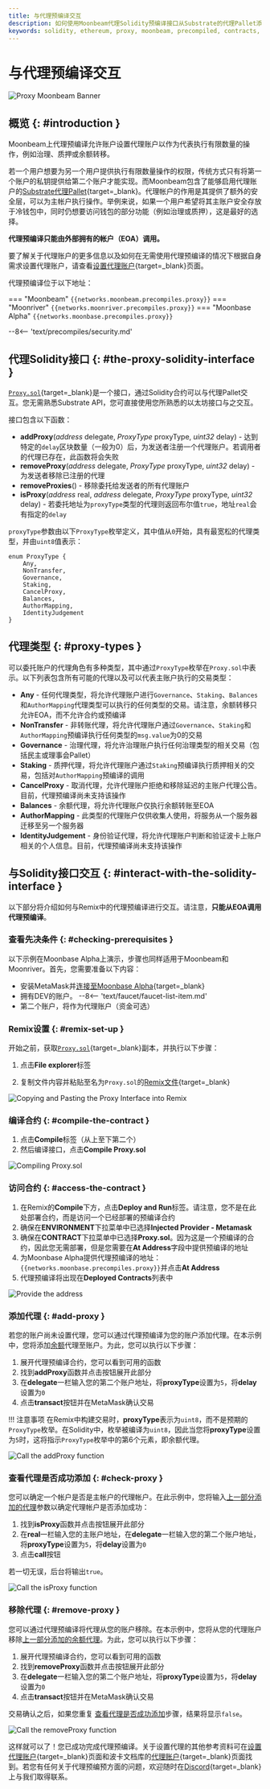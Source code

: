 ```yaml
---
title: 与代理预编译交互
description: 如何使用Moonbeam代理Solidity预编译接口从Substrate的代理Pallet添加和移除代理账户。
keywords: solidity, ethereum, proxy, moonbeam, precompiled, contracts, substrate
---
```


# 与代理预编译交互

![Proxy Moonbeam Banner](/images/builders/pallets-precompiles/precompiles/proxy/proxy-banner.png)

## 概览 {: #introduction }

Moonbeam上代理预编译允许账户设置代理账户以作为代表执行有限数量的操作，例如治理、质押或余额转移。

若一个用户想要为另一个用户提供执行有限数量操作的权限，传统方式只有将第一个账户的私钥提供给第二个账户才能实现。而Moonbeam包含了能够启用代理账户的[Substrate代理Pallet](/builders/pallets-precompiles/pallets/proxy){target=_blank}。代理帐户的作用是其提供了额外的安全层，可以为主帐户执行操作。举例来说，如果一个用户希望将其主账户安全存放于冷钱包中，同时仍想要访问钱包的部分功能（例如治理或质押），这是最好的选择。

**代理预编译只能由外部拥有的帐户（EOA）调用。**

要了解关于代理账户的更多信息以及如何在无需使用代理预编译的情况下根据自身需求设置代理账户，请查看[设置代理账户](/tokens/manage/proxy-accounts){target=_blank}页面。

代理预编译位于以下地址：

=== "Moonbeam"
     ```
     {{networks.moonbeam.precompiles.proxy}}
     ```
=== "Moonriver"
     ```
     {{networks.moonriver.precompiles.proxy}}
     ```
=== "Moonbase Alpha"
     ```
     {{networks.moonbase.precompiles.proxy}}
     ```

--8<-- 'text/precompiles/security.md'

## 代理Solidity接口 {: #the-proxy-solidity-interface }

[`Proxy.sol`](https://github.com/moonbeam-foundation/moonbeam/blob/master/precompiles/proxy/Proxy.sol){target=_blank}是一个接口，通过Solidity合约可以与代理Pallet交互。您无需熟悉Substrate API，您可直接使用您所熟悉的以太坊接口与之交互。

接口包含以下函数：

 - **addProxy**(*address* delegate, *ProxyType* proxyType, *uint32* delay) - 达到特定的`delay`区块数量（一般为0）后，为发送者注册一个代理账户。若调用者的代理已存在，此函数将会失败
 - **removeProxy**(*address* delegate, *ProxyType* proxyType, *uint32* delay) - 为发送者移除已注册的代理
 - **removeProxies**() - 移除委托给发送者的所有代理账户
 - **isProxy**(*address* real, *address* delegate, *ProxyType* proxyType, *uint32* delay) - 若委托地址为`proxyType`类型的代理则返回布尔值`true`，地址`real`会有指定的`delay`

`proxyType`参数由以下`ProxyType`枚举定义，其中值从`0`开始，具有最宽松的代理类型，并由`uint8`值表示：

```sol
enum ProxyType {
    Any,
    NonTransfer,
    Governance,
    Staking,
    CancelProxy,
    Balances,
    AuthorMapping,
    IdentityJudgement
}
```

## 代理类型 {: #proxy-types }

可以委托账户的代理角色有多种类型，其中通过`ProxyType`枚举在`Proxy.sol`中表示。以下列表包含所有可能的代理以及可以代表主账户执行的交易类型：

 - **Any** - 任何代理类型，将允许代理账户进行`Governance`、`Staking`、`Balances`和`AuthorMapping`代理类型可以执行的任何类型的交易。请注意，余额转移只允许EOA，而不允许合约或预编译
 - **NonTransfer** - 非转账代理，将允许代理账户通过`Governance`、`Staking`和`AuthorMapping`预编译执行任何类型的`msg.value`为0的交易
 - **Governance** - 治理代理，将允许治理账户执行任何治理类型的相关交易（包括民主或理事会Pallet）
 - **Staking** - 质押代理，将允许代理账户通过`Staking`预编译执行质押相关的交易，包括对`AuthorMapping`预编译的调用
 - **CancelProxy** - 取消代理，允许代理账户拒绝和移除延迟的主账户代理公告。目前，代理预编译尚未支持该操作
 - **Balances** - 余额代理，将允许代理账户仅执行余额转账至EOA
 - **AuthorMapping** - 此类型的代理账户仅供收集人使用，将服务从一个服务器迁移至另一个服务器
 - **IdentityJudgement** - 身份验证代理，将允许代理账户判断和验证波卡上账户相关的个人信息。目前，代理预编译尚未支持该操作

## 与Solidity接口交互 {: #interact-with-the-solidity-interface }

以下部分将介绍如何与Remix中的代理预编译进行交互。请注意，**只能从EOA调用代理预编译**。

### 查看先决条件 {: #checking-prerequisites }

以下示例在Moonbase Alpha上演示，步骤也同样适用于Moonbeam和Moonriver。首先，您需要准备以下内容：

 - 安装MetaMask并[连接至Moonbase Alpha](/tokens/connect/metamask/){target=_blank}
 - 拥有DEV的账户。
 --8<-- 'text/faucet/faucet-list-item.md'
 - 第二个账户，将作为代理账户（资金可选）

### Remix设置 {: #remix-set-up }

开始之前，获取[`Proxy.sol`](https://github.com/moonbeam-foundation/moonbeam/blob/master/precompiles/proxy/Proxy.sol){target=_blank}副本，并执行以下步骤：

1. 点击**File explorer**标签

2. 复制文件内容并粘贴至名为`Proxy.sol`的[Remix文件](https://remix.ethereum.org/){target=_blank}

![Copying and Pasting the Proxy Interface into Remix](/images/builders/pallets-precompiles/precompiles/proxy/proxy-1.png)

### 编译合约 {: #compile-the-contract }

1. 点击**Compile**标签（从上至下第二个）
2. 然后编译接口，点击**Compile Proxy.sol**

![Compiling Proxy.sol](/images/builders/pallets-precompiles/precompiles/proxy/proxy-2.png)

### 访问合约 {: #access-the-contract }

1. 在Remix的**Compile**下方，点击**Deploy and Run**标签。请注意，您不是在此处部署合约，而是访问一个已经部署的预编译合约
2. 确保在**ENVIRONMENT**下拉菜单中已选择**Injected Provider - Metamask**
3. 确保在**CONTRACT**下拉菜单中已选择**Proxy.sol**。因为这是一个预编译的合约，因此您无需部署，但是您需要在**At Address**字段中提供预编译的地址
4. 为Moonbase Alpha提供代理预编译的地址：`{{networks.moonbase.precompiles.proxy}}`并点击**At Address**
5. 代理预编译将出现在**Deployed Contracts**列表中

![Provide the address](/images/builders/pallets-precompiles/precompiles/proxy/proxy-3.png)

### 添加代理 {: #add-proxy }

若您的账户尚未设置代理，您可以通过代理预编译为您的账户添加代理。在本示例中，您将添加[余额](#:~:text=Balances)代理至账户。为此，您可以执行以下步骤：

1. 展开代理预编译合约，您可以看到可用的函数
2. 找到**addProxy**函数并点击按钮展开此部分
3. 在**delegate**一栏输入您的第二个账户地址，将**proxyType**设置为`5`，将**delay**设置为`0`
4. 点击**transact**按钮并在MetaMask确认交易

!!! 注意事项
    在Remix中构建交易时，**proxyType**表示为`uint8`，而不是预期的`ProxyType`枚举。在Solidity中，枚举被编译为`uint8`，因此当您将**proxyType**设置为`5`时，这将指示`ProxyType`枚举中的第6个元素，即余额代理。

![Call the addProxy function](/images/builders/pallets-precompiles/precompiles/proxy/proxy-4.png)

### 查看代理是否成功添加 {: #check-proxy } 

您可以确定一个帐户是否是主帐户的代理帐户。在此示例中，您将输入[上一部分添加的代理](#add-proxy)参数以确定代理帐户是否添加成功：

1. 找到**isProxy**函数并点击按钮展开此部分
2. 在**real**一栏输入您的主账户地址，在**delegate**一栏输入您的第二个账户地址，将**proxyType**设置为`5`，将**delay**设置为`0`
3. 点击**call**按钮

若一切无误，后台将输出`true`。

![Call the isProxy function](/images/builders/pallets-precompiles/precompiles/proxy/proxy-5.png)

### 移除代理 {: #remove-proxy }

您可以通过代理预编译将代理从您的账户移除。在本示例中，您将从您的代理账户移除[上一部分添加的余额代理](#add-proxy)。为此，您可以执行以下步骤：

1. 展开代理预编译合约，您可以看到可用的函数
2. 找到**removeProxy**函数并点击按钮展开此部分
3. 在**delegate**一栏输入您的第二个账户地址，将**proxyType**设置为`5`，将**delay**设置为`0`
4. 点击**transact**按钮并在MetaMask确认交易

交易确认之后，如果您重复 [查看代理是否成功添加](#check-proxy)步骤，结果将显示`false`。

![Call the removeProxy function](/images/builders/pallets-precompiles/precompiles/proxy/proxy-6.png)

这样就可以了！您已成功完成代理预编译。关于设置代理的其他参考资料可在[设置代理账户](/tokens/manage/proxy-accounts){target=_blank}页面和波卡文档库的[代理账户](https://wiki.polkadot.network/docs/learn-proxies){target=_blank}页面找到。若您有任何关于代理预编预方面的问题，欢迎随时在[Discord](https://discord.gg/moonbeam){target=_blank}上与我们取得联系。